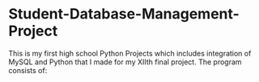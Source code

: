 # Student-Database-Management-Project
This is my first high school Python Projects which includes integration of MySQL and Python that I made for my XIIth final project.
The program consists of:

